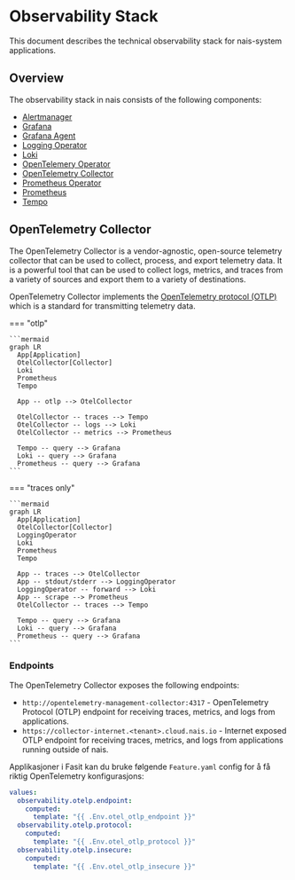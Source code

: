 # Observability Stack

This document describes the technical observability stack for nais-system applications.

## Overview

The observability stack in nais consists of the following components:

- [Alertmanager](https://prometheus.io/docs/alerting/alertmanager/)
- [Grafana](https://grafana.com/)
- [Grafana Agent](https://grafana.com/docs/grafana-cloud/agent/)
- [Logging Operator](https://kube-logging.dev)
- [Loki](https://grafana.com/oss/loki/)
- [OpenTelemery Operator](https://opentelemetry.io/docs/operator/)
- [OpenTelemetry Collector](https://opentelemetry.io/docs/collector/)
- [Prometheus Operator](https://prometheus-operator.dev/)
- [Prometheus](https://prometheus.io/)
- [Tempo](https://grafana.com/oss/tempo/)

## OpenTelemetry Collector

The OpenTelemetry Collector is a vendor-agnostic, open-source telemetry collector that can be used to collect, process, and export telemetry data. It is a powerful tool that can be used to collect logs, metrics, and traces from a variety of sources and export them to a variety of destinations.

OpenTelemetry Collector implements the [OpenTelemetry protocol (OTLP)](https://opentelemetry.io/docs/specs/otlp/) which is a standard for transmitting telemetry data.

=== "otlp"

    ```mermaid
    graph LR
      App[Application]
      OtelCollector[Collector]
      Loki
      Prometheus
      Tempo

      App -- otlp --> OtelCollector

      OtelCollector -- traces --> Tempo
      OtelCollector -- logs --> Loki
      OtelCollector -- metrics --> Prometheus

      Tempo -- query --> Grafana
      Loki -- query --> Grafana
      Prometheus -- query --> Grafana
    ```

=== "traces only"

    ```mermaid
    graph LR
      App[Application]
      OtelCollector[Collector]
      LoggingOperator
      Loki
      Prometheus
      Tempo

      App -- traces --> OtelCollector
      App -- stdout/stderr --> LoggingOperator
      LoggingOperator -- forward --> Loki
      App -- scrape --> Prometheus
      OtelCollector -- traces --> Tempo

      Tempo -- query --> Grafana
      Loki -- query --> Grafana
      Prometheus -- query --> Grafana
    ```

### Endpoints

The OpenTelemetry Collector exposes the following endpoints:

- `http://opentelemetry-management-collector:4317` - OpenTelemetry Protocol (OTLP) endpoint for receiving traces, metrics, and logs from applications.
- `https://collector-internet.<tenant>.cloud.nais.io` - Internet exposed OTLP endpoint for receiving traces, metrics, and logs from applications running outside of nais.

Applikasjoner i Fasit kan du bruke følgende `Feature.yaml` config for å få riktig OpenTelemetry konfigurasjons:

```yaml
values:
  observability.otelp.endpoint:
    computed:
      template: "{{ .Env.otel_otlp_endpoint }}"
  observability.otelp.protocol:
    computed:
      template: "{{ .Env.otel_otlp_protocol }}"
  observability.otelp.insecure:
    computed:
      template: "{{ .Env.otel_otlp_insecure }}"
```
